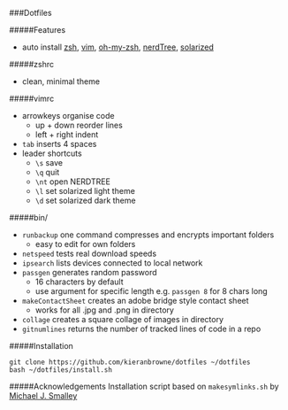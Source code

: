###Dotfiles

#####Features
- auto install [zsh](http://www.zsh.org), [vim](http://www.vim.org), [oh-my-zsh](https://github.com/robbyrussell/oh-my-zsh), [nerdTree](https://github.com/scrooloose/nerdtree), [solarized](https://github.com/altercation/solarized)

#####zshrc
- clean, minimal theme

#####vimrc
- arrowkeys organise code
    - up + down reorder lines
    - left + right indent 
- ```tab``` inserts 4 spaces
- leader shortcuts
    - ```\s``` save
    - ```\q``` quit
    - ```\nt``` open NERDTREE
    - ```\l``` set solarized light theme
    - ```\d``` set solarized dark theme

#####bin/
- ```runbackup``` one command compresses and encrypts important folders
    - easy to edit for own folders
- ```netspeed``` tests real download speeds
- ```ipsearch``` lists devices connected to local network
- ```passgen``` generates random password
    - 16 characters by default
    - use argument for specific length e.g. ```passgen 8``` for 8 chars long
- ```makeContactSheet``` creates an adobe bridge style contact sheet
    - works for all .jpg and .png in directory
- ```collage``` creates a square collage of images in directory 
- ```gitnumlines``` returns the number of tracked lines of code in a repo

#####Installation
```
git clone https://github.com/kieranbrowne/dotfiles ~/dotfiles
bash ~/dotfiles/install.sh
```
#####Acknowledgements
Installation script based on `makesymlinks.sh` by [Michael J. Smalley](https://github.com/michaeljsmalley/dotfiles)
